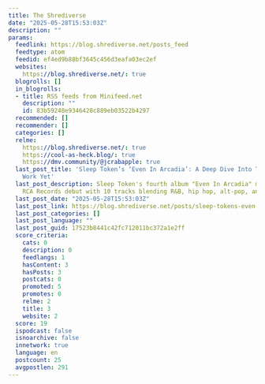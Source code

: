 ```yaml
---
title: The Shrediverse
date: "2025-05-28T15:53:03Z"
description: ""
params:
  feedlink: https://blog.shrediverse.net/posts_feed
  feedtype: atom
  feedid: ef4ed9b88bf3645c456d3eafa03ec2ef
  websites:
    https://blog.shrediverse.net/: true
  blogrolls: []
  in_blogrolls:
  - title: RSS feeds from Minifeed.net
    description: ""
    id: 83b59248e9346428c889eb03522b4297
  recommended: []
  recommender: []
  categories: []
  relme:
    https://blog.shrediverse.net/: true
    https://cool-as-heck.blog/: true
    https://dmv.community/@jcrabapple: true
  last_post_title: 'Sleep Token’s ‘Even In Arcadia’: A Deep Dive Into Their Most Ambitious
    Work Yet'
  last_post_description: Sleep Token's fourth album "Even In Arcadia" marks their
    RCA Records debut with 10 tracks blending R&B, hip hop, alt-pop, and metal.
  last_post_date: "2025-05-28T15:53:03Z"
  last_post_link: https://blog.shrediverse.net/posts/sleep-tokens-even-in-arcadia-a-deep-dive-into-their-most-ambitious-work-yet
  last_post_categories: []
  last_post_language: ""
  last_post_guid: 17523b8441c42fc712011bc372a1e2ff
  score_criteria:
    cats: 0
    description: 0
    feedlangs: 1
    hasContent: 3
    hasPosts: 3
    postcats: 0
    promoted: 5
    promotes: 0
    relme: 2
    title: 3
    website: 2
  score: 19
  ispodcast: false
  isnoarchive: false
  innetwork: true
  language: en
  postcount: 25
  avgpostlen: 291
---
```

